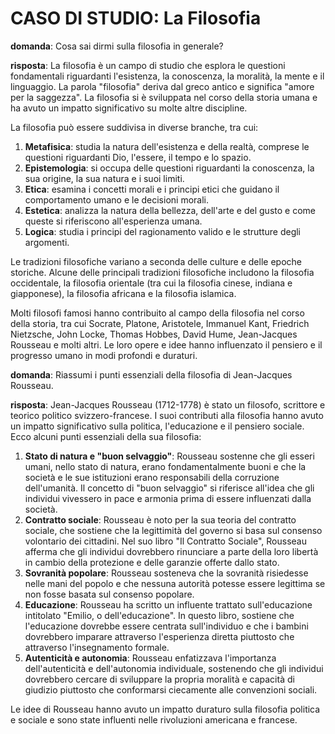 # CASO DI STUDIO: La Filosofia

**domanda**: Cosa sai dirmi sulla filosofia in generale?

**risposta**: La filosofia è un campo di studio che esplora le questioni fondamentali riguardanti l'esistenza, 
la conoscenza, la moralità, la mente e il linguaggio. La parola "filosofia" deriva dal greco antico 
e significa "amore per la saggezza". La filosofia si è sviluppata nel corso della storia umana 
e ha avuto un impatto significativo su molte altre discipline.

La filosofia può essere suddivisa in diverse branche, tra cui:

1) **Metafisica**: studia la natura dell'esistenza e della realtà, comprese le questioni riguardanti 
Dio, l'essere, il tempo e lo spazio.
2) **Epistemologia**: si occupa delle questioni riguardanti la conoscenza, la sua origine, 
la sua natura e i suoi limiti.
3) **Etica**: esamina i concetti morali e i principi etici che guidano il comportamento umano e 
le decisioni morali.
4) **Estetica**: analizza la natura della bellezza, dell'arte e del gusto e come queste si 
riferiscono all'esperienza umana.
5) **Logica**: studia i principi del ragionamento valido e le strutture degli argomenti.

Le tradizioni filosofiche variano a seconda delle culture e delle epoche storiche. 
Alcune delle principali tradizioni filosofiche includono la filosofia occidentale, 
la filosofia orientale (tra cui la filosofia cinese, indiana e giapponese), 
la filosofia africana e la filosofia islamica.

Molti filosofi famosi hanno contribuito al campo della filosofia nel corso della storia, 
tra cui Socrate, Platone, Aristotele, Immanuel Kant, Friedrich Nietzsche, John Locke, Thomas Hobbes, 
David Hume, Jean-Jacques Rousseau e molti altri. Le loro opere e idee hanno influenzato il pensiero 
e il progresso umano in modi profondi e duraturi.

**domanda**: Riassumi i punti essenziali della filosofia di Jean-Jacques Rousseau.

**risposta**: Jean-Jacques Rousseau (1712-1778) è stato un filosofo, scrittore e teorico politico 
svizzero-francese. I suoi contributi alla filosofia hanno avuto un impatto significativo 
sulla politica, l'educazione e il pensiero sociale. Ecco alcuni punti essenziali della sua 
filosofia:

1) **Stato di natura e "buon selvaggio"**: Rousseau sostenne che gli esseri umani, nello stato di 
natura, erano fondamentalmente buoni e che la società e le sue istituzioni erano responsabili 
della corruzione dell'umanità. Il concetto di "buon selvaggio" si riferisce all'idea che gli 
individui vivessero in pace e armonia prima di essere influenzati dalla società.
2) **Contratto sociale**: Rousseau è noto per la sua teoria del contratto sociale, che sostiene 
che la legittimità del governo si basa sul consenso volontario dei cittadini. 
Nel suo libro "Il Contratto Sociale", Rousseau afferma che gli individui dovrebbero rinunciare 
a parte della loro libertà in cambio della protezione e delle garanzie offerte dallo stato.
3) **Sovranità popolare**: Rousseau sosteneva che la sovranità risiedesse nelle mani del popolo e 
che nessuna autorità potesse essere legittima se non fosse basata sul consenso popolare.
4) **Educazione**: Rousseau ha scritto un influente trattato sull'educazione intitolato 
"Emilio, o dell'educazione". In questo libro, sostiene che l'educazione dovrebbe essere centrata 
sull'individuo e che i bambini dovrebbero imparare attraverso l'esperienza diretta piuttosto 
che attraverso l'insegnamento formale.
5) **Autenticità e autonomia**: Rousseau enfatizzava l'importanza dell'autenticità e dell'autonomia
individuale, sostenendo che gli individui dovrebbero cercare di sviluppare la propria moralità e 
capacità di giudizio piuttosto che conformarsi ciecamente alle convenzioni sociali.

Le idee di Rousseau hanno avuto un impatto duraturo sulla filosofia politica e sociale e sono state 
influenti nelle rivoluzioni americana e francese.